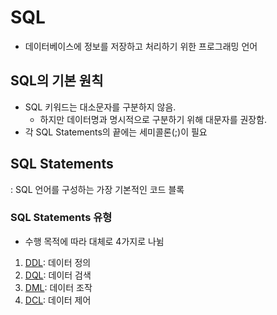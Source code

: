 # SQL
- 데이터베이스에 정보를 저장하고 처리하기 위한 프로그래밍 언어

## SQL의 기본 원칙
- SQL 키워드는 대소문자를 구분하지 않음.
  - 하지만 데이터명과 명시적으로 구분하기 위해 대문자를 권장함.
- 각 SQL Statements의 끝에는 세미콜론(;)이 필요

## SQL Statements
: SQL 언어를 구성하는 가장 기본적인 코드 블록

### SQL Statements 유형
- 수행 목적에 따라 대체로 4가지로 나뉨

1. [DDL](DB\SQL\DDL): 데이터 정의
2. [DQL](DB\SQL\DQL): 데이터 검색
3. [DML](DB\SQL\DML): 데이터 조작
4. [DCL](DB\SQL\DCL): 데이터 제어


